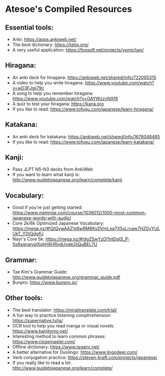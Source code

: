 # Atesoe's Compiled Resources


## Essential tools:
* Anki: <https://apps.ankiweb.net/> 
* The best dictionary: <https://jisho.org/>
* A very useful application: <https://foosoft.net/projects/yomichan/>

## Hiragana:
* An anki deck for hiragana: <https://ankiweb.net/shared/info/722065315>
* A video to help you write hiragana: <https://www.youtube.com/watch?v=wD3FJgij79c>
* A song to help you remember hiragana: <https://www.youtube.com/watch?v=OAYWzznNXf8>
* A quiz to test your hiragana: <https://kana.pro>
* If you like to read: <https://www.tofugu.com/japanese/learn-hiragana/>

## Katakana:
* An anki deck for katakana: <https://ankiweb.net/shared/info/1678048485>
* If you like to read: <https://www.tofugu.com/japanese/learn-katakana/>

## Kanji:
* Pass JLPT N5-N3 decks from AnkiWeb
* If you want to learn what kanji is: <http://www.guidetojapanese.org/learn/complete/kanji>

## Vocabulary:
* Good if you're just getting started: <https://www.memrise.com/course/1036012/1000-most-common-japanese-words-with-audio/>
* Core 2k/6k Optimized Japanese Vocabulary: <https://mega.nz/#!QIQywAAZ!g6wRM6KvDVmLxq7X5xLrvaw7HZGyYULUkT_YDtQdgfU>
* Nayr's Core 5k: <https://mega.nz/#!dgZSwYzD!1ntDq0I_P-5s8sqnwyolXohH6HRvdUnde2jiQuBEL7U>

## Grammar:
* Tae Kim's Grammar Guide: <http://www.guidetojapanese.org/grammar_guide.pdf>
* Bunpro: <https://www.bunpro.jp/>

## Other tools:
* The best translator: <https://miraitranslate.com/trial/>
* A fun way to practice listening comphrehension: <https://supernative.tv/ja/>
* OCR tool to help you read manga or visual novels: <https://www.kanjitomo.net/>
* Interesting method to learn common phrases: <https://www.clozemaster.com/>
* Offline dictionary: <https://www.tagaini.net/>
* A better alternative for Duolingo: <https://www.lingodeer.com/>
* Verb conjugation practice: <https://steven-kraft.com/projects/japanese/>
* If you really like to read a lot: <http://www.guidetojapanese.org/learn/complete/>
